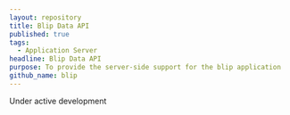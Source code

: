```yaml
---
layout: repository
title: Blip Data API
published: true
tags:
  - Application Server
headline: Blip Data API
purpose: To provide the server-side support for the blip application
github_name: blip
---
```

Under active development

